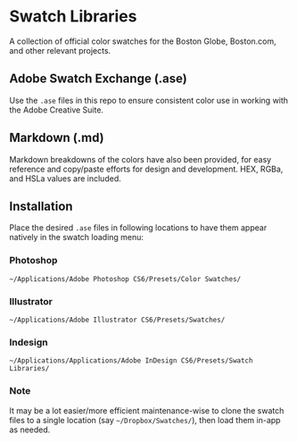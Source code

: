 # Swatch Libraries
A collection of official color swatches for the Boston Globe, Boston.com, and other relevant projects.


## Adobe Swatch Exchange (.ase)
Use the `.ase` files in this repo to ensure consistent color use in working with the Adobe Creative Suite. 


## Markdown (.md)
Markdown breakdowns of the colors have also been provided, for easy reference and copy/paste efforts for design and development. HEX, RGBa, and HSLa values are included.


## Installation
Place the desired `.ase` files in following locations to have them appear natively in the swatch loading menu:


### Photoshop
`~/Applications/Adobe Photoshop CS6/Presets/Color Swatches/`


### Illustrator
`~/Applications/Adobe Illustrator CS6/Presets/Swatches/`


### Indesign
`~/Applications/Applications/Adobe InDesign CS6/Presets/Swatch Libraries/`


### Note
It may be a lot easier/more efficient maintenance-wise to clone the swatch files to a single location (say `~/Dropbox/Swatches/`), then load them in-app as needed.